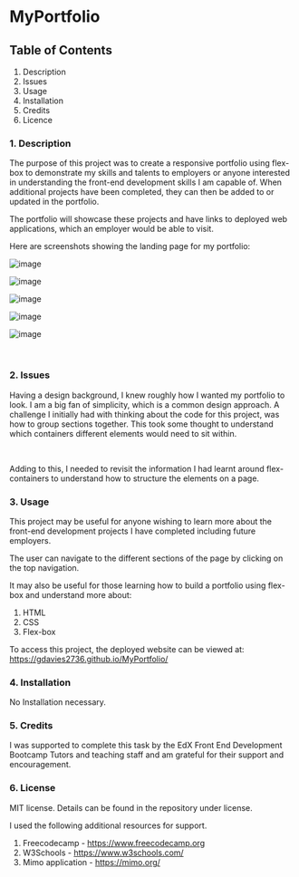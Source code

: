 # MyPortfolio

<h2> Table of Contents </h2>

1. Description <br>
2. Issues <br>
3. Usage <br>
4. Installation <br>
5. Credits <br>
6. Licence <br>

<h3> 1. Description </h3>
 
The purpose of this project was to create a responsive portfolio using flex-box to demonstrate my skills and talents to employers or anyone interested in understanding the front-end development skills I am capable of. When additional projects have been completed, they can then be added to or updated in the portfolio.

The portfolio will showcase these projects and have links to deployed web applications, which an employer would be able to visit.

Here are screenshots showing the landing page for my portfolio: 

![image](https://github.com/gdavies2736/MyPortfolio/assets/89836987/b217120b-646a-4a92-8bfd-c5449cc243b4)

![image](https://github.com/gdavies2736/MyPortfolio/assets/89836987/3ccba017-09eb-4706-a689-eedd341afbd2)

![image](https://github.com/gdavies2736/MyPortfolio/assets/89836987/01b99edc-18b0-4f5d-b267-655711e2cf9e)

![image](https://github.com/gdavies2736/MyPortfolio/assets/89836987/daa6c8c9-a88a-4868-be16-dbb2ae07960b)

![image](https://github.com/gdavies2736/MyPortfolio/assets/89836987/b440baef-993d-495d-a596-cb5c425f2bff)

<br>

<h3>2. Issues </h3>

Having a design background, I knew roughly how I wanted my portfolio to look. I am a big fan of simplicity, which is a common design approach. A challenge I initially had with thinking about the code for this project, was how to group sections together. This took some thought to understand which containers different elements would need to sit within. 

 <br>

Adding to this, I needed to revisit the information I had learnt around flex-containers to understand how to structure the elements on a page. <br>

<h3>3. Usage</h3>

This project may be useful for anyone wishing to learn more about the front-end development projects I have completed including future employers.

The user can navigate to the different sections of the page by clicking on the top navigation.

It may also be useful for those learning how to build a portfolio using flex-box and understand more about:
<br>
1. HTML <br>
2. CSS <br>
3. Flex-box<br>

To access this project, the deployed website can be viewed at:
<br>
https://gdavies2736.github.io/MyPortfolio/
<br>

<h3> 4. Installation </h3>

No Installation necessary.

<h3> 5. Credits </h3>

I was supported to complete this task by the EdX Front End Development Bootcamp Tutors and teaching staff and am grateful for their support and encouragement. <br>

<h3> 6. License </h3>

MIT license. Details can be found in the repository under license.

I used the following additional resources for support. <br>

1. Freecodecamp - https://www.freecodecamp.org <br>
2. W3Schools - https://www.w3schools.com/ <br>
3. Mimo application - https://mimo.org/ <br>
